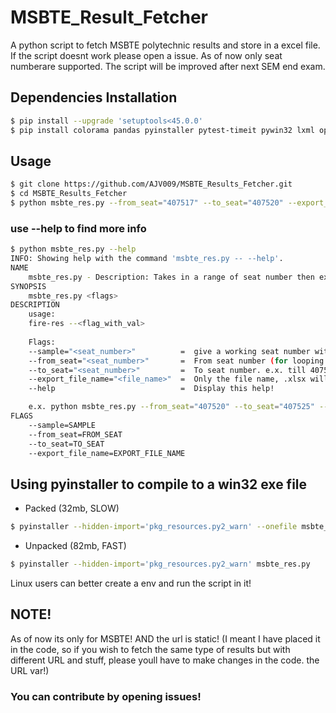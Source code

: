 # MSBTE_Result_Fetcher
A python script to fetch MSBTE polytechnic results and store in a excel file. If the script doesnt work 
please open a issue. As of now only seat numberare supported. The script will be improved after next SEM end exam.

## Dependencies Installation
```bash
$ pip install --upgrade 'setuptools<45.0.0'
$ pip install colorama pandas pyinstaller pytest-timeit pywin32 lxml openpyxl
```

## Usage
```bash
$ git clone https://github.com/AJV009/MSBTE_Results_Fetcher.git
$ cd MSBTE_Results_Fetcher
$ python msbte_res.py --from_seat="407517" --to_seat="407520" --export_file_name="dataout1"
```
### use --help to find more info
```bash
$ python msbte_res.py --help
INFO: Showing help with the command 'msbte_res.py -- --help'.
NAME
    msbte_res.py - Description: Takes in a range of seat number then exports marks to a excel file!
SYNOPSIS
    msbte_res.py <flags>
DESCRIPTION
    usage:
    fire-res --<flag_with_val>
    
    Flags:
    --sample="<seat_number>"          =  give a working seat number with the perfect format of results!
    --from_seat="<seat_number>"       =  From seat number (for looping through)
    --to_seat="<seat_number>"         =  To seat number. e.x. till 407518
    --export_file_name="<file_name>"  =  Only the file name, .xlsx will be added automatically!
    --help                            =  Display this help!

    e.x. python msbte_res.py --from_seat="407520" --to_seat="407525" --export_file_name="dataout"
FLAGS
    --sample=SAMPLE
    --from_seat=FROM_SEAT
    --to_seat=TO_SEAT
    --export_file_name=EXPORT_FILE_NAME
```

## Using pyinstaller to compile to a win32 exe file

- Packed (32mb, SLOW)
```bash
$ pyinstaller --hidden-import='pkg_resources.py2_warn' --onefile msbte_res.py
```

- Unpacked (82mb, FAST)
```bash
$ pyinstaller --hidden-import='pkg_resources.py2_warn' msbte_res.py
```
Linux users can better create a env and run the script in it!

## NOTE! 
As of now its only for MSBTE! AND the url is static! (I meant I have placed it in the code, so if you wish to fetch the same type of results but with different URL and stuff, please youll have to make changes in the code. the URL var!)

### You can contribute by opening issues!
